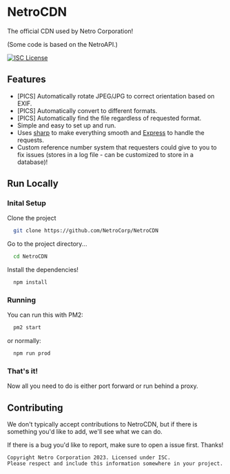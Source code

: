 # NetroCDN

The official CDN used by Netro Corporation!

(Some code is based on the NetroAPI.)

[![ISC License](https://shields.io/github/license/NetroCorp/NetroCDN)](https://opensource.org/license/isc-license-txt/)


## Features

- [PICS] Automatically rotate JPEG/JPG to correct orientation based on EXIF.
- [PICS] Automatically convert to different formats.
- [PICS] Automatically find the file regardless of requested format.
- Simple and easy to set up and run.
- Uses [sharp](https://npmjs.com/package/sharp) to make everything smooth and [Express](https://npmjs.com/package/express) to handle the requests.
- Custom reference number system that requesters could give to you to fix issues (stores in a log file - can be customized to store in a database)!


## Run Locally

### Inital Setup
Clone the project

```bash
  git clone https://github.com/NetroCorp/NetroCDN
```

Go to the project directory...

```bash
  cd NetroCDN
```

Install the dependencies!

```bash
  npm install
```

### Running
You can run this with PM2:
```bash
  pm2 start
```
or normally:

```bash
  npm run prod
```

### That's it!
Now all you need to do is either port forward or run behind a proxy.


## Contributing

We don't typically accept contributions to NetroCDN, but if there is something you'd like to add, we'll see what we can do.

If there is a bug you'd like to report, make sure to open a issue first. Thanks!


```
Copyright Netro Corporation 2023. Licensed under ISC.
Please respect and include this information somewhere in your project.
```
